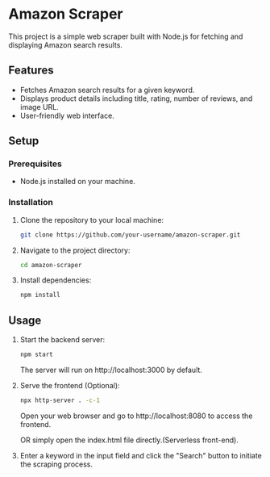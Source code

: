 # Amazon Scraper

This project is a simple web scraper built with Node.js for fetching and displaying Amazon search results.

## Features

- Fetches Amazon search results for a given keyword.
- Displays product details including title, rating, number of reviews, and image URL.
- User-friendly web interface.

## Setup

### Prerequisites

- Node.js installed on your machine.

### Installation

1. Clone the repository to your local machine:

   ```bash
   git clone https://github.com/your-username/amazon-scraper.git
   ```

2. Navigate to the project directory:

   ```bash
   cd amazon-scraper
   ```

3. Install dependencies:

   ```bash
   npm install
   ```

## Usage

1. Start the backend server:

   ```bash
   npm start
   ```

   The server will run on http://localhost:3000 by default.

2. Serve the frontend (Optional):

   ```bash
   npx http-server . -c-1
   ```

   Open your web browser and go to http://localhost:8080 to access the frontend.

   OR simply open the index.html file directly.(Serverless front-end).

4. Enter a keyword in the input field and click the "Search" button to initiate the scraping process.
